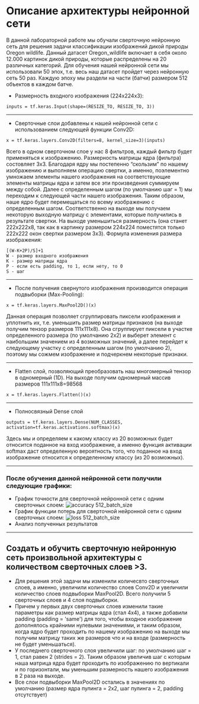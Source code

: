 # Описание архитектуры нейронной сети
В данной лабораторной работе мы обучали сверточную нейронную сеть для решения задачи классификации изображений дикой природы Oregon wildlife. Данный датасет Oregon_wildlife включает в себя около 12.000 картинок дикой природы, которые распределены на 20 различных категорий. Для обучения нашей нейронной сети мы использовали 50 эпох, т.е. весь наш датасет пройдет через нейронную сеть 50 раз. Каждую эпоху мы раздели на части (батчи) размером 512 объектов в каждом батче. 
*  Размерность входного изображения (224x224x3): 
```
inputs = tf.keras.Input(shape=(RESIZE_TO, RESIZE_TO, 3))
```
***
* Сверточные слои добавлены к нашей нейронной сети с использованием следующей функции Conv2D:  
```
x = tf.keras.layers.Conv2D(filters=8, kernel_size=3)(inputs)
```
Всего в одном сверточном слое у нас 8 фильтров, каждый фильтр будет применяться к изображению. Размерность матрицы ядра (фильтра) состовляет 3x3.
Благодаря ядру мы постепенно “скользим” по нашему изображению  и выполняем операцию свертки, а именно, поэлементно умножаем элементы нашего изображения на соответствующие элементы матрицы ядра и затем все эти произведения суммируем между собой. Далее с определенным шагом (по умолчанию шаг = 1) мы переходим к следующей части нашего изображения. Таким образом, наше ядро будет перемещаться по всему изображению с определенным шагом. Соответственно на выходе мы получаем некоторую выходную матрицу с элементами, которые получились в результате свертки. На выходе уменьшиться размерность (она станет 222x222x8, так как в картинку размером 224x224 поместятся только 222x222 окон свертки размером 3x3). Формула изменения размера изображения:
```
[(W-K+2P)/S]+1
W - размер входного изображения
K - размер матрицы ядра
P - если есть padding, то 1, если нету, то 0
S - шаг 
```
*** 
* После получения свернутого изображения производится операция подвыборки (Max-Pooling):  
```
x = tf.keras.layers.MaxPool2D()(x)
```
Данная операция позволяет сгруппировать пиксели изображения и уплотнить их, т.е. уменьшить размер матрицы признаков (на выходе получим тензор размеров 111x111x8). Она сгруппирует пиксели в участке определенного размера (по умолчанию 2x2) и выберет элемент с наибольшим значением из 4 возможных значений, а далее перейдет к следующему участку с определенным шагом (по умолчанию 2), поэтому мы сожмем изображение и подчеркнем некоторые признаки.
***
* Flatten слой, позволяющий преобразовать наш многомерный тензор в одномерный (1D). На выходе получим одномерный массив размеров 111x111x8=98568
```
x = tf.keras.layers.Flatten()(x)
```
***
* Полносвязный Dense слой
```
outputs = tf.keras.layers.Dense(NUM_CLASSES, activation=tf.keras.activations.softmax)(x)
```
Здесь мы и определяем к какому классу из 20 возможных будет относится поданное на вход изображение, а именно функция активации softmax даст определенную вероятность того, что поданное на вход изображение относится к определенному классу (из 20 возможных).
***
### После обучения данной нейронной сети получили следующие графики:
* График точности для сверточной нейронной сети с одним сверточных слоем:
![accuracy 512_batch_size](https://user-images.githubusercontent.com/59259102/110211637-342a8100-7ea0-11eb-92d8-e1555b53729e.jpg)  
* График функции потерь для сверточной нейронной сети с одним сверточных слоем:
![loss 512_batch_size](https://user-images.githubusercontent.com/59259102/110211665-50c6b900-7ea0-11eb-851d-3d5912691f13.jpg)
* Анализ полученных результатов
***
## Создать и обучить сверточную нейронную сеть произвольной архитектуры с количеством сверточных слоев >3.
* Для решения этой задачи мы изменили количесвто сверточных слоев, а именно, увеличили количество слоев Conv2D и увеличили количество слоев подвыборки MaxPool2D. Всего получили 5 сверточных слоев и 4 слоя подвыборки.
 * Причем у первых двух сверточных слоев изменили такие параметры как размер матрицы ядра (стал 4x4), а также добавили padding (padding = 'same') для того, чтобы входное изображение дополнялось крайними нулевыми значениями, и таким образом, когда ядро будет проходить по нашему изображению на выходе мы получим матрицу таких же размеров что и на входе (размерность не будет уменьшаться). 
 * У последнего сверточного слоя увеличили шаг: по умолчанию шаг = 1, стал равен 2 (strides = 2). Таким образом увеличив шаг с которым наша матрица ядра будет проходить по изображению по вертикали и по горизонтали, мы уменьшим размерность нашего изображения в 2 раза на выходе.
 * Все слои подвыборки MaxPool2D остались в значениях по умолчанию (размер ядра пулинга = 2x2, шаг пулинга = 2, padding отсутствует)
